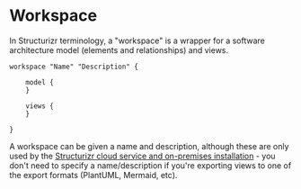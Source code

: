 # Workspace

In Structurizr terminology, a "workspace" is a wrapper for a software architecture model (elements and relationships) and views.

```
workspace "Name" "Description" {

    model {
    }
    
    views {
    }
    
}
```

A workspace can be given a name and description, although these are only used by the [Structurizr cloud service and on-premises installation](https://structurizr.com) - you don't need to specify a name/description if you're exporting views to one of the export formats (PlantUML, Mermaid, etc).